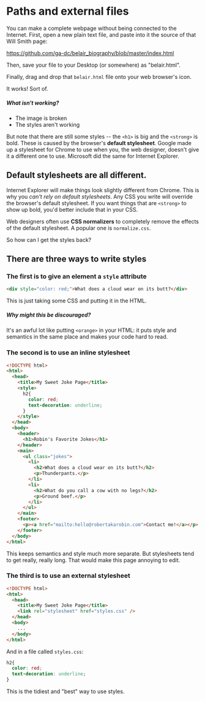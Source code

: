 # Paths and external files

You can make a complete webpage without being connected to the Internet. First, open a new plain text file, and paste into it the source of that Will Smith page:

https://github.com/ga-dc/belair_biography/blob/master/index.html

Then, save your file to your Desktop (or somewhere) as "belair.html".

Finally, drag and drop that `belair.html` file onto your web browser's icon.

It works! Sort of.

##### What isn't working?
- The image is broken
- The styles aren't working

But note that there are still some styles -- the `<h1>` is big and the `<strong>` is bold. These is caused by the browser's **default stylesheet**. Google made up a stylesheet for Chrome to use when you, the web designer, doesn't give it a different one to use. Microsoft did the same for Internet Explorer.

## Default stylesheets are all different.

Internet Explorer will make things look slightly different from Chrome. This is why you *can't rely on default stylesheets*. Any CSS you write will override the browser's default stylesheet. If you want things that are `<strong>` to show up bold, you'd better include that in your CSS.

Web designers often use **CSS normalizers** to completely remove the effects of the default stylesheet. A popular one is `normalize.css`.

So how can I get the styles back?

## There are three ways to write styles

### The first is to give an element a `style` attribute

```html
<div style="color: red;">What does a cloud wear on its butt?</div>
```

This is just taking some CSS and putting it in the HTML.

##### Why might this be discouraged?

It's an awful lot like putting `<orange>` in your HTML: it puts style and semantics in the same place and makes your code hard to read.

### The second is to use an inline stylesheet

```html
<!DOCTYPE html>
<html>
  <head>
    <title>My Sweet Joke Page</title>
    <style>
      h2{
        color: red;
        text-decoration: underline;
      }
    </style>
  </head>
  <body>
    <header>
      <h1>Robin's Favorite Jokes</h1>
    </header>
    <main>
      <ul class="jokes">
        <li>
          <h2>What does a cloud wear on its butt?</h2>
          <p>Thunderpants.</p>
        </li>
        <li>
          <h2>What do you call a cow with no legs?</h2>
          <p>Ground beef.</p>
        </li>
      </ul>
    </main>
    <footer>
      <p><a href="mailto:hello@robertakarobin.com">Contact me!</a></p>
    </footer>
  </body>
</html>
```

This keeps semantics and style much more separate. But stylesheets tend to get really, really long. That would make this page annoying to edit.

### The third is to use an external stylesheet

```html
<!DOCTYPE html>
<html>
  <head>
    <title>My Sweet Joke Page</title>
    <link rel="stylesheet" href="styles.css" />
  </head>
  <body>
    ...
  </body>
</html>
```

And in a file called `styles.css`:
```css
h2{
  color: red;
  text-decoration: underline;
}
```

This is the tidiest and "best" way to use styles.
